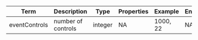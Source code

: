 |Term | Description | Type | Properties | Example | Enum|
| ---| ---| ---| ---| ---| --- |
| eventControls | number of controls | integer | NA | 1000, 22 | NA|
